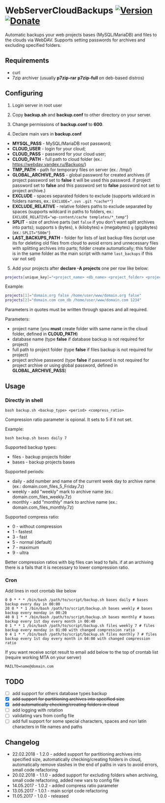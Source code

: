 # WebServerCloudBackups [![Version](https://img.shields.io/badge/version-v1.2.0-brightgreen.svg)](https://github.com/zevilz/WebServerCloudBackups/releases/tag/1.2.0) [![Donate](https://img.shields.io/badge/Donate-PayPal-blue.svg)](https://www.paypal.me/zevilz)
Automatic backups your web projects bases (MySQL/MariaDB) and files to the clouds via WebDAV. Supports setting passwords for archives and excluding specified folders.

Requirements
------------

- curl
- 7zip archiver (usually **p7zip-rar** **p7zip-full** on deb-based distros)

Configuring
-----------

1. Login server in root user

2. Copy **backup.sh** and **backup.conf** to other directory on your server.

3. Change permissions of **backup.conf** to **600**.

4. Declare main vars in **backup.conf**

- **MYSQL_PASS** - MySQL/MariaDB root password;
- **CLOUD_USER** - login for your cloud;
- **CLOUD_PASS** - password for your cloud user;
- **CLOUD_PATH** - full path to cloud folder (ex.: https://webdav.yandex.ru/Backups/)
- **TMP_PATH** - path for temporary files on server (ex.: /tmp/)
- **GLOBAL_ARCHIVE_PASS** - global password for created archives (if project password set to **false** it will be used this password. if project password set to **false** and this password set to **false** password not set to project archive.)
- **EXCLUDE** - spaces separated folders to exclude (supports wildcard in folders names, ex.: `EXCLUDE=".svn .git *cache*"`)
- **EXCLUDE_RELATIVE** - relative folders paths to exclude separated by spaces (supports wildcard in paths to folders, ex.: `EXCLUDE_RELATIVE="wp-content/cache templates/*_temp"`)
- **SPLIT** - size of archive parts (set `false` if you don't want split archives into parts); supports `b` (bytes), `k` (kilobytes) `m` (megabytes) `g` (gigabytes) (ex.: `SPLIT="500m"`)
- **LAST_BACKUPS_PATH** - folder for lists of last backup files (script use its for deleting old files from cloud to avoid errors and unnecessary files with splitting archives into parts; folder create automatically; this folder is in the same folder as the main script with name `last_backups` if this var not set)

5. Add your projects after **declare -A projects** one per row like below:

```bash
projects[unique_key]="<project_name> <db_name> <project_folder> <project_archive_password>"
```

Example:

```bash
projects[1]="domain.org false /home/user/www/domain.org false"
projects[2]="domain.com com_db /home/user/www/domain.com 1234"
```

Parameters in quotes must be written through spaces and all required.

Parameters:

- project name (you **must** create folder with same name in the cloud folder, defined in **CLOUD_PATH**)
- database name (type **false** if database backup is not required for project)
- full path to project folder (type **false** if files backup is not required for project)
- project archive password (type **false** if password is not required for project archive or using global password, defined in **GLOBAL_ARCHIVE_PASS**)

Usage
-----

### Directly in shell

    bash backup.sh <backup_type> <period> <compress_ratio>

Compression ratio parameter is opional. It sets to 5 if it not set.

Example:

    bash backup.sh bases daily 7

Supported backup types:

- files - backup projects folder
- bases - backup projects bases

Supported periods:

- daily - add number and name of the current week day to archive name (ex.: domain.com_files_5_Friday.7z)
- weekly - add "weekly" mark to archive name (ex.: domain.com_files_weekly.7z)
- monthly - add "monthly" mark to archive name (ex.: domain.com_files_monthly.7z)

Supported compress ratio:

- 0 - without compression
- 1 - fastest
- 3 - fast
- 5 - normal (default) 
- 7 - maximum
- 9 - ultra

Better compression ratios with big files can lead to fails. if at an archiving there is a fails that it is necessary to lower compression ratio.

### Cron

Add lines in root crontab like below

    0 0 * * * /bin/bash /path/to/script/backup.sh bases daily # bases backup every day in 00:00
    20 0 * * 1 /bin/bash /path/to/script/backup.sh bases weekly # bases backup every monday in 00:20
    40 0 1 * * /bin/bash /path/to/script/backup.sh bases monthly # bases backup every 1st day every month in 00:40
    0 1 * * 1 /bin/bash /path/to/script/backup.sh files weekly 7 # files backup every monday in 01:00 with changed compression ratio
    0 4 1 * * /bin/bash /path/to/script/backup.sh files monthly 7 # files backup every 1st day every month in 04:00 with changed compression ratio

If you want receive script result to email add below to the top of crontab list (require working MTA on your server)

    MAILTO=name@domain.com

TODO
----
- [ ] add support for others database types backup
- [x] ~~add support for partitioning archives into specified size~~
- [x] ~~add automatically checking/creating folders in cloud~~
- [ ] add logging with rotation
- [ ] validating vars from config file
- [ ] add full support for some special characters, spaces and non latin characters in file names and paths

Changelog
---------

- 22.02.2018 - 1.2.0 - added support for partitioning archives into specified size, automatically checking/creating folders in cloud, automatically remove slashes in the end of paths in vars to avoid errors, small code refactoring
- 20.02.2018 - 1.1.0 - added support for excluding folders when archiving, small code refactoring, added new vars to config file
- 14.05.2017 - 1.0.2 - added compress ratio parameter
- 13.05.2017 - 1.0.1 - main script code refactoring
- 11.05.2017 - 1.0.0 - released
